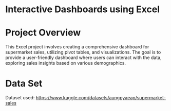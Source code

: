 # Interactive Dashboards using Excel
# Project Overview
This Excel project involves creating a comprehensive dashboard for supermarket sales, utilizing pivot tables, and visualizations. The goal is to provide a user-friendly dashboard where users can interact with the data, exploring sales insights based on various demographics.
# Data Set
Dataset used: https://www.kaggle.com/datasets/aungpyaeap/supermarket-sales
